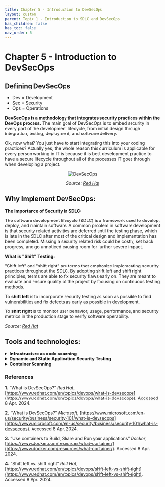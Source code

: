 ```yaml
---
title: Chapter 5 - Introduction to DevSecOps
layout: custom
parent: Topic 1 - Introduction to SDLC and DevSecOps
has_children: false
has_toc: false
nav_order: 5
---
```



# Chapter 5 - Introduction to DevSecOps

## Defining DevSecOps
- Dev = Development
- Sec = Security
- Ops = Operations

**DevSecOps is a methodology that integrates security practices within the DevOps process.** The main goal of DevSecOps is to embed security in every part of the development lifecycle, from initial design through integration, testing, deployment, and software delivery.

Ok, now what? You just have to start integrating this into your coding practices? Actually yes, the whole reason this curriculum is applicable for every person working in IT is because it is best development practice to have a secure lifecycle throughout all of the processes IT goes through when developing a project.

<div style="text-align: center;">
    <img src="https://www.redhat.com/rhdc/managed-files/styles/wysiwyg_full_width/private/devsecops-linear-405x259.png?itok=XJ87HKrA" alt="DevSecOps" style="max-width:70%;height:auto;"/>
    <p><em>Source: <a href="https://www.redhat.com/en/topics/devops/what-is-devsecops">Red Hat</a></em></p>
</div>




## Why Implement DevSecOps:

**The Importance of Security in SDLC:**

The software development lifecycle (SDLC) is a framework used to develop, deploy, and maintain software. A common problem in software development is that security related activities are deferred until the testing phase, which is late in the SDLC after most of the critical design and implementation has been completed. Missing a security related risk could be costly, set back progress, and go unnoticed causing room for further severe impact.

**What is "Shift" Testing:**

"Shift left" and "shift right" are terms that emphasize implementing security practices throughout the SDLC. By adopting shift left and shift right principles, teams are able to fix security flaws early on. They are meant to evaluate and ensure quality of the project by focusing on continuous testing methods.

To **shift left** is to incorporate security testing as soon as possible to find vulnerabilities and fix defects as early as possible in development.

To **shift right** is to monitor user behavior, usage, performance, and security metrics in the production stage to verify software operability.

<p><em>Source: <a href="https://www.redhat.com/en/topics/devops/shift-left-vs-shift-right">Red Hat</a></em></p>




## Tools and technologies:
<!-- Infrastructure as Code Scanning -->
<details><summary><b>Infrastructure as code scanning</b></summary>
<p>

<li> DevSecOps teams use open source tools like <b>Terraform</b> to manage and provision infrastructure like networks, virtual machines, and load balancers through code rather than doing it manually</li>

<li> Terraform helps ensure that infrastructure is set up and updated consistently across hundreds or thousands of servers</li>

<li> Infrastructure as a code scanning tools automatically check the infrastructure at the code level for noncompliance with security policies and standards</li>
<p><em>Source: <a href="https://www.microsoft.com/en-us/security/business/security-101/what-is-devsecops">Microsoft</a></em></p>
</p>
</details>


<!-- Dynamic and Static application security testing -->
<details><summary><b>Dynamic and Static Application Security Testing</b></summary>
<p>

<li> Dynamic application security testing: This process of testing tests the methods a bad actor might use to attack an application. This testing occurs while the application is running and is based on predefined use cases.</li>

<li> Static application security testing: Before their code compiles, DevSecOps developers begin testing their custom code for security vulnerabilities. Static application security testing tools make this process easier with automatic checks and real-time feedback, often specifying exactly where an vulnerability is</li>

<li> </li>
<p><em>Source: <a href="https://www.microsoft.com/en-us/security/business/security-101/what-is-devsecops">Microsoft</a></em></p>
</p>
</details>

<!-- Container Scanning -->
<details><summary><b>Container Scanning</b></summary>
<p>

<li> Container: A container is a standard unit of software that packages up code and all its dependencies so the application runs quickly and reliably from one computing environment to another</li>

<li>Containers are widely used in DevSecOps because they help developers easily deploy self-contained units of code</li>

<li>Container Image: Within a container is a container image, which is a executable software bundle that runs processes for the container. These images are often built using existing images or pulled from public repositories.</li>

<p><em>Source 1: <a href="https://www.docker.com/resources/what-container/">Docker</a></em></p>
<p><em>Source 2: <a href="https://www.microsoft.com/en-us/security/business/security-101/what-is-devsecops">Microsoft</a></em></p>
</p>
</details> 



 
### References

**1.** “What is DevSecOps?” *Red Hat*, [https://www.redhat.com/en/topics/devops/what-is-devsecops](https://www.redhat.com/en/topics/devops/what-is-devsecops). Accessed 8 Apr. 2024.

**2.** “What is DevSecOps?” *Microsoft*, [https://www.microsoft.com/en-us/security/business/security-101/what-is-devsecops](https://www.microsoft.com/en-us/security/business/security-101/what-is-devsecops). Accessed 8 Apr. 2024.

**3.** “Use containers to Build, Share and Run your applications” *Docker*, [https://www.docker.com/resources/what-container/](https://www.docker.com/resources/what-container/). Accessed 8 Apr. 2024.

**4.** “Shift left vs. shift right” *Red Hat*, [https://www.redhat.com/en/topics/devops/shift-left-vs-shift-right](https://www.redhat.com/en/topics/devops/shift-left-vs-shift-right). Accessed 8 Apr. 2024.

